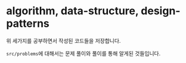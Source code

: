 # algorithm, data-structure, design-patterns

위 세가지를 공부하면서 작성된 코드들을 저장합니다.

`src/problems`에 대해서는 문제 풀이와 풀이를 통해 알게된 것들입니다.


